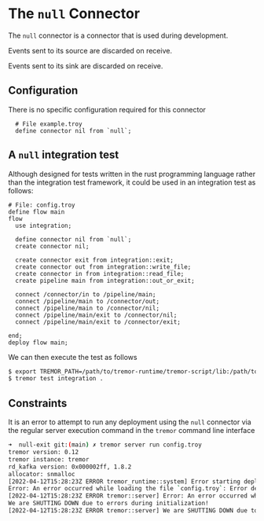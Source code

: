 # The `null` Connector

The `null` connector is a connector that is used during development.

Events sent to its source are discarded on receive.

Events sent to its sink are discarded on receive.

## Configuration

There is no specific configuration required for this connector

```troy
  # File example.troy
  define connector nil from `null`;
```

## A `null` integration test

Although designed for tests written in the rust programming language
rather than the integration test framework, it could be used in an
integration test as follows:

```troy
# File: config.troy
define flow main
flow
  use integration;

  define connector nil from `null`;
  create connector nil;

  create connector exit from integration::exit;
  create connector out from integration::write_file;
  create connector in from integration::read_file;
  create pipeline main from integration::out_or_exit;

  connect /connector/in to /pipeline/main;
  connect /pipeline/main to /connector/out;
  connect /pipeline/main to /connector/nil;
  connect /pipeline/main/exit to /connector/nil;
  connect /pipeline/main/exit to /connector/exit;
  
end;
deploy flow main;
```

We can then execute the test as follows
```bash
$ export TREMOR_PATH=/path/to/tremor-runtime/tremor-script/lib:/path/to/tremor-runtime/tremor-cli/tests/lib
$ tremor test integration .
```

## Constraints

It is an error to attempt to run any deployment using the `null` connector
via the regular server execution command in the `tremor` command line interface

```bash
➜  null-exit git:(main) ✗ tremor server run config.troy
tremor version: 0.12
tremor instance: tremor
rd_kafka version: 0x000002ff, 1.8.2
allocator: snmalloc
[2022-04-12T15:28:23Z ERROR tremor_runtime::system] Error starting deployment of flow main: Unknown connector type null
Error: An error occurred while loading the file `config.troy`: Error deploying Flow main: Unknown connector type null
[2022-04-12T15:28:23Z ERROR tremor::server] Error: An error occurred while loading the file `config.troy`: Error deploying Flow main: Unknown connector type null
We are SHUTTING DOWN due to errors during initialization!
[2022-04-12T15:28:23Z ERROR tremor::server] We are SHUTTING DOWN due to errors during initialization!
```
